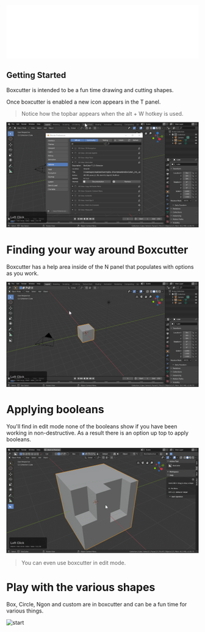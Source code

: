 ![header](img/banner.gif)

## Getting Started

Boxcutter is intended to be a fun time drawing and cutting shapes.

Once boxcutter is enabled a new icon appears in the T panel.

 > Notice how the topbar appears when the alt + W hotkey is used.

 ![start](img/getstart1/g1.gif)

# Finding your way around Boxcutter

Boxcutter has a help area inside of the N panel that populates with options as you work.

![start](img/getstart1/g2.gif)

# Applying booleans

You'll find in edit mode none of the booleans show if you have been working in non-destructive. As a result there is an option up top to apply booleans.

![start](img/getstart1/g3.gif)

> You can even use boxcutter in edit mode.

# Play with the various shapes

Box, Circle, Ngon and custom are in boxcutter and can be a fun time for various things.

![start](img/getstart1/g4.gif)
